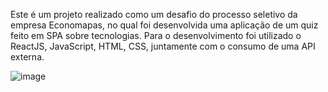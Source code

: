 Este é um projeto realizado como um desafio do processo seletivo da empresa Economapas, no qual foi desenvolvida uma aplicação de um quiz feito em SPA sobre tecnologias. Para o desenvolvimento foi utilizado o ReactJS, JavaScript, HTML, CSS, juntamente com o consumo de uma API externa.





![image](https://user-images.githubusercontent.com/64990900/140851682-5bfb2a76-ed08-4471-9fde-36f5ec161a93.png)
